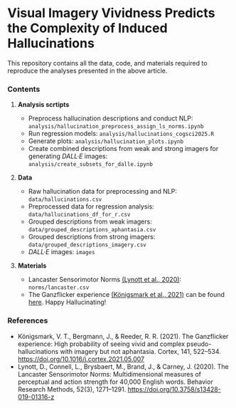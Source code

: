 # Visual Imagery Vividness Predicts the Complexity of Induced Hallucinations

This repository contains all the data, code, and materials required to reproduce the analyses presented in the above article.

### Contents

1. **Analysis scrtipts**
   - Preprocess hallucination descriptions and conduct NLP: `analysis/hallucination_preprocess_assign_ls_norms.ipynb`
   - Run regression models: `analysis/hallucinations_cogsci2025.R`
   - Generate plots: `analysis/hallucination_plots.ipynb`
   - Create combined descriptions from weak and strong imagers for generating _DALL·E_ images: `analysis/create_subsets_for_dalle.ipynb`

2. **Data**
   - Raw hallucination data for preprocessing and NLP: `data/hallucinations.csv`
   - Preprocessed data for regression analysis: `data/hallucinations_df_for_r.csv`
   - Grouped descriptions from weak imagers: `data/grouped_descriptions_aphantasia.csv`
   - Grouped descriptions from strong imagers: `data/grouped_descriptions_imagery.csv`
   - _DALL·E_ images: `images`

3. **Materials**
   - Lancaster Sensorimotor Norms [(Lynott et al., 2020)](https://link.springer.com/article/10.3758/s13428-019-01316-z): `norms/lancaster.csv`
   - The Ganzflicker experience [(Königsmark et al., 2021)](https://www.sciencedirect.com/science/article/pii/S0010945221001957) can be found [here](https://forms.gle/tdKRKhva3uqC68tS9). Happy Hallucinating!
  
### References
   - Königsmark, V. T., Bergmann, J., & Reeder, R. R. (2021). The Ganzflicker experience: High probability of seeing vivid and complex pseudo-hallucinations with imagery but not aphantasia. Cortex, 141, 522–534. https://doi.org/10.1016/j.cortex.2021.05.007
   - Lynott, D., Connell, L., Brysbaert, M., Brand, J., & Carney, J. (2020). The Lancaster Sensorimotor Norms: Multidimensional measures of perceptual and action strength for 40,000 English words. Behavior Research Methods, 52(3), 1271–1291. https://doi.org/10.3758/s13428-019-01316-z
